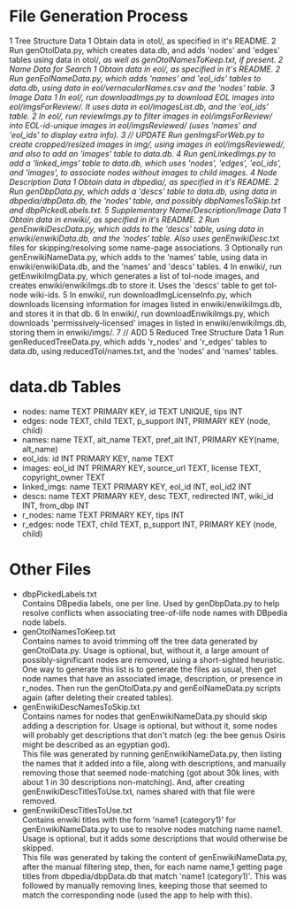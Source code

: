 File Generation Process
=======================
1   Tree Structure Data
    1   Obtain data in otol/, as specified in it's README.
    2   Run genOtolData.py, which creates data.db, and adds
        'nodes' and 'edges' tables using data in otol/*, as well as
        genOtolNamesToKeep.txt, if present.
2   Name Data for Search
    1   Obtain data in eol/, as specified in it's README.
    2   Run genEolNameData.py, which adds 'names' and 'eol\_ids' tables to data.db,
        using data in eol/vernacularNames.csv and the 'nodes' table.
3   Image Data
    1   In eol/, run downloadImgs.py to download EOL images into eol/imgsForReview/.
        It uses data in eol/imagesList.db, and the 'eol\_ids' table.
    2   In eol/, run reviewImgs.py to filter images in eol/imgsForReview/ into EOL-id-unique
        images in eol/imgsReviewed/ (uses 'names' and 'eol\_ids' to display extra info).
    3   // UPDATE
        Run genImgsForWeb.py to create cropped/resized images in img/, using
        images in eol/imgsReviewed/, and also to add an 'images' table to data.db.
    4   Run genLinkedImgs.py to add a 'linked_imgs' table to data.db,
        which uses 'nodes', 'edges', 'eol\_ids', and 'images', to associate
        nodes without images to child images.
4   Node Description Data
    1   Obtain data in dbpedia/, as specified in it's README.
    2   Run genDbpData.py, which adds a 'descs' table to data.db, using
        data in dbpedia/dbpData.db, the 'nodes' table, and possibly
        dbpNamesToSkip.txt and dbpPickedLabels.txt.
5   Supplementary Name/Description/Image Data
    1   Obtain data in enwiki/, as specified in it's README.
    2   Run genEnwikiDescData.py, which adds to the 'descs' table, using data in
        enwiki/enwikiData.db, and the 'nodes' table. Also uses genEnwikiDesc*.txt
        files for skipping/resolving some name-page associations.
    3   Optionally run genEnwikiNameData.py, which adds to the 'names' table,
        using data in enwiki/enwikiData.db, and the 'names' and 'descs' tables.
    4   In enwiki/, run getEnwikiImgData.py, which generates a list of
        tol-node images, and creates enwiki/enwikiImgs.db to store it.
        Uses the 'descs' table to get tol-node wiki-ids.
    5   In enwiki/, run downloadImgLicenseInfo.py, which downloads licensing
        information for images listed in enwiki/enwikiImgs.db, and stores
        it in that db.
    6   In enwiki/, run downloadEnwikiImgs.py, which downloads 'permissively-licensed'
        images in listed in enwiki/enwikiImgs.db, storing them in enwiki/imgs/.
    7   // ADD
5   Reduced Tree Structure Data
    1   Run genReducedTreeData.py, which adds 'r_nodes' and 'r_edges' tables to
        data.db, using reducedTol/names.txt, and the 'nodes' and 'names' tables.

data.db Tables
==============
-   nodes:        name TEXT PRIMARY KEY, id TEXT UNIQUE, tips INT
-   edges:        node TEXT, child TEXT, p\_support INT, PRIMARY KEY (node, child)
-   names:        name TEXT, alt\_name TEXT, pref\_alt INT, PRIMARY KEY(name, alt\_name)
-   eol\_ids:     id INT PRIMARY KEY, name TEXT
-   images:       eol\_id INT PRIMARY KEY, source\_url TEXT, license TEXT, copyright\_owner TEXT
-   linked\_imgs: name TEXT PRIMARY KEY, eol\_id INT, eol\_id2 INT
-   descs:        name TEXT PRIMARY KEY, desc TEXT, redirected INT, wiki\_id INT, from\_dbp INT
-   r\_nodes:     name TEXT PRIMARY KEY, tips INT
-   r\_edges:     node TEXT, child TEXT, p\_support INT, PRIMARY KEY (node, child)

Other Files
===========
-   dbpPickedLabels.txt <br>
    Contains DBpedia labels, one per line. Used by genDbpData.py to help
    resolve conflicts when associating tree-of-life node names with
    DBpedia node labels.
-   genOtolNamesToKeep.txt <br>
    Contains names to avoid trimming off the tree data generated by
    genOtolData.py.  Usage is optional, but, without it, a large amount
    of possibly-significant nodes are removed, using a short-sighted
    heuristic. <br>
    One way to generate this list is to generate the files as usual,
    then get node names that have an associated image, description, or
    presence in r_nodes. Then run the genOtolData.py and genEolNameData.py
    scripts again (after deleting their created tables).
-   genEnwikiDescNamesToSkip.txt <br>
    Contains names for nodes that genEnwikiNameData.py should skip adding
    a description for. Usage is optional, but without it, some nodes will
    probably get descriptions that don't match (eg: the bee genus Osiris
    might be described as an egyptian god). <br>
    This file was generated by running genEnwikiNameData.py, then listing
    the names that it added into a file, along with descriptions, and
    manually removing those that seemed node-matching (got about 30k lines,
    with about 1 in 30 descriptions non-matching). And, after creating
    genEnwikiDescTitlesToUse.txt, names shared with that file were removed.
-   genEnwikiDescTitlesToUse.txt <br>
    Contains enwiki titles with the form 'name1 (category1)' for
    genEnwikiNameData.py to use to resolve nodes matching name name1.
    Usage is optional, but it adds some descriptions that would otherwise
    be skipped. <br>
    This file was generated by taking the content of genEnwikiNameData.py,
    after the manual filtering step, then, for each name name,1 getting
    page titles from dbpedia/dbpData.db that match 'name1 (category1)'.
    This was followed by manually removing lines, keeping those that
    seemed to match the corresponding node (used the app to help with this).
